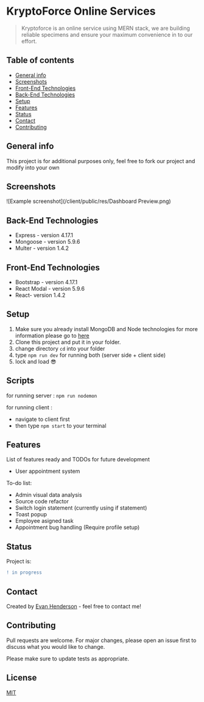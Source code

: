 # KryptoForce Online Services
> Kryptoforce is an online service using MERN stack, we are building reliable specimens and ensure your maximum convenience in to our effort.

## Table of contents
* [General info](#general-info)
* [Screenshots](#screenshots)
* [Front-End Technologies](#frontEndTechnologies)
* [Back-End Technologies](#backEndTechnologies)
* [Setup](#setup)
* [Features](#features)
* [Status](#status)
* [Contact](#contact)
* [Contributing](#contributing)

## General info
This project is for additional purposes only, feel free to fork our project and modify into your own

## Screenshots
![Example screenshot](/client/public/res/Dashboard Preview.png)

## Back-End Technologies
* Express - version 4.17.1
* Mongoose - version 5.9.6
* Multer - version 1.4.2

## Front-End Technologies
* Bootstrap - version 4.17.1
* React Modal - version 5.9.6
* React- version 1.4.2

## Setup
1. Make sure you already install MongoDB and Node technologies for more information please go to [here](https://www.learn2crack.com/2014/04/setup-node-js-and-mongodb.html)
2. Clone this project and put it in your folder.
3. change directory `cd` into your folder
4. type `npm run dev` for running both (server side + client side)
5. lock and load :sunglasses:

## Scripts
for running server :
`npm run nodemon`

for running client :
 - navigate to client first
 - then type `npm start` to your terminal

## Features
List of features ready and TODOs for future development
* User appointment system

To-do list:
* Admin visual data analysis
* Source code refactor
* Switch login statement (currently using if statement)
* Toast popup
* Employee asigned task
* Appointment bug handling (Require profile setup)
## Status
Project is: 

```diff
! in progress
```

## Contact
Created by [Evan Henderson](https://instagram/dummy) - feel free to contact me!


## Contributing
Pull requests are welcome. For major changes, please open an issue first to discuss what you would like to change.

Please make sure to update tests as appropriate.

## License
[MIT](https://choosealicense.com/licenses/mit/)
